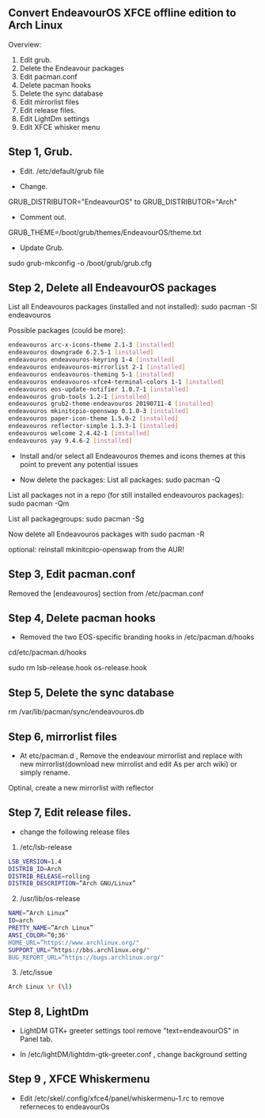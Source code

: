 Convert EndeavourOS XFCE offline edition to Arch Linux
-----------
Overview:
1. Edit grub. 
2. Delete the Endeavour packages
3. Edit pacman.conf
4. Delete pacman hooks
5. Delete the sync database
6. Edit mirrorlist files
7. Edit release files.
8. Edit LightDm settings
9. Edit XFCE whisker menu 

Step 1, Grub.
------------

* Edit. /etc/default/grub file


* Change.

GRUB_DISTRIBUTOR="EndeavourOS"
to
GRUB_DISTRIBUTOR="Arch"

* Comment out.

GRUB_THEME=/boot/grub/themes/EndeavourOS/theme.txt

* Update Grub.

sudo grub-mkconfig -o /boot/grub/grub.cfg

Step 2, Delete all EndeavourOS packages
-----------------
List all Endeavouros packages (installed and not installed):
sudo pacman -Sl endeavouros

Possible packages (could be more): 
```sh
endeavouros arc-x-icons-theme 2.1-3 [installed]
endeavouros downgrade 6.2.5-1 [installed]
endeavouros endeavouros-keyring 1-4 [installed]
endeavouros endeavouros-mirrorlist 2-1 [installed]
endeavouros endeavouros-theming 5-1 [installed]
endeavouros endeavouros-xfce4-terminal-colors 1-1 [installed]
endeavouros eos-update-notifier 1.0.7-1 [installed]
endeavouros grub-tools 1.2-1 [installed]
endeavouros grub2-theme-endeavouros 20190711-4 [installed]
endeavouros mkinitcpio-openswap 0.1.0-3 [installed]
endeavouros paper-icon-theme 1.5.0-2 [installed]
endeavouros reflector-simple 1.3.3-1 [installed]
endeavouros welcome 2.4.42-1 [installed]
endeavouros yay 9.4.6-2 [installed]
```

* Install and/or select all Endeavouros themes and icons themes at this point to prevent any potential issues

* Now delete the packages:
List all packages:
sudo pacman -Q 

List all packages not in a repo (for still installed endeavouros packages):
sudo pacman -Qm

List all packagegroups:
sudo pacman -Sg <Paketgruppe>

Now delete all Endeavouros packages with sudo pacman -R

optional: reinstall mkinitcpio-openswap from the AUR!


Step 3, Edit pacman.conf
----------------------

Removed the [endeavouros] section from /etc/pacman.conf


Step 4, Delete pacman hooks
----------------

* Removed the two EOS-specific branding hooks in /etc/pacman.d/hooks

cd/etc/pacman.d/hooks

sudo rm lsb-release.hook os-release.hook 


Step 5, Delete the sync database
-----------------

rm /var/lib/pacman/sync/endeavouros.db

Step 6, mirrorlist files
------------------

* At etc/pacman.d , Remove the endeavour mirrorlist and replace with new mirrorlist(download new mirrolist and edit 
As per arch wiki) or simply rename.

Optinal, create a new mirrorlist with reflector

Step 7, Edit release files.
-----------------------
 
* change the following release files

1. /etc/lsb-release

```sh
LSB_VERSION=1.4
DISTRIB_ID=Arch
DISTRIB_RELEASE=rolling
DISTRIB_DESCRIPTION=”Arch GNU/Linux”
```



2. /usr/lib/os-release

```sh
NAME=”Arch Linux”
ID=arch
PRETTY_NAME=”Arch Linux”
ANSI_COLOR=”0;36"
HOME_URL=”https://www.archlinux.org/"
SUPPORT_URL=”https://bbs.archlinux.org/"
BUG_REPORT_URL=”https://bugs.archlinux.org/"
```

3.  /etc/issue

```sh
Arch Linux \r (\l)
```




Step 8, LightDm 
------------------------------

* LightDM GTK+ greeter settings tool remove "text=endeavourOS" in Panel tab.
 
* In /etc/lightDM/lightdm-gtk-greeter.conf , change background setting

Step 9 , XFCE Whiskermenu
-------------------------
* Edit /etc/skel/.config/xfce4/panel/whiskermenu-1.rc to remove referneces to endeavourOs
